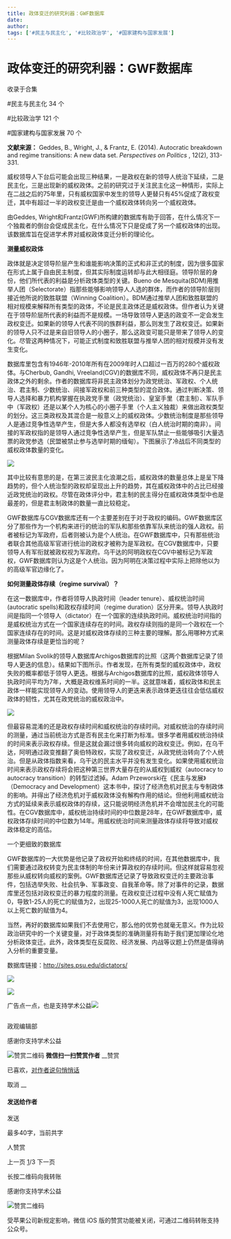 ```yaml
---
title: 政体变迁的研究利器：GWF数据库
date: 
author: 
tags: ['#民主与民主化', '#比较政治学', '#国家建构与国家发展']
---
```

# 政体变迁的研究利器：GWF数据库


收录于合集

#民主与民主化 34 个

#比较政治学 121 个

#国家建构与国家发展 70 个

**文献来源：** Geddes, B., Wright, J., & Frantz, E. (2014). Autocratic breakdown
and regime transitions: A new data set. _Perspectives on Politics_ , 12(2),
313-331.

  

  

威权领导人下台后可能会出现三种结果，一是政权在新的领导人统治下延续，二是民主化，三是出现新的威权政体。之前的研究过于关注民主化这一种情形，实际上在二战之后的75年里，只有威权国家中发生的领导人更替只有45%促成了政权变迁，其中有超过一半的政权变迁是由一个威权政体转向另一个威权政体。

  

由Geddes,
Wright和Frantz(GWF)所构建的数据库有助于回答，在什么情况下一个独裁者的倒台会促成民主化，在什么情况下只是促成了另一个威权政体的出现。该数据库旨在促进学术界对威权政体变迁分析的理论化。

  

 **测量威权政体**

  

政体就是决定领导阶层产生和谁能影响决策的正式和非正式的制度，因为很多国家在形式上属于自由民主制度，但其实际制度运转却与此大相径庭。领导阶层的身份，他们所代表的利益是分析政体类型的关键。Bueno
de Mesquita(BDM)用推举人团（Selectorate）指那些能够影响领导人人选的群体，而作者的领导阶层则接近他所说的致胜联盟（Winning
Coalition）。BDM通过推举人团和致胜联盟的相对规模来解释所有类型的政体，不论是民主政体还是威权政体。但作者认为关键在于领导阶层所代表的利益而不是规模。一场导致领导人更迭的政变不一定会发生政权变迁。如果新的领导人代表不同的族群利益，那么则发生了政权变迁。如果新的领导人只不过是来自旧领导人的小圈子，那么这政变可能只是带来了领导人的变化。尽管这两种情况下，可能正式制度和致胜联盟与推举人团的相对规模并没有发生变化。

  

数据库里包含有1946年-2010年所有在2009年时人口超过一百万的280个威权政体。与Cherbub, Gandhi,
Vreeland(CGV)的数据库不同，威权政体不再只是民主政体之外的剩余。作者的数据库将非民主政体划分为政党统治、军政权、个人统治、君主制、少数统治、间接军政权和前三种类型的混合政体。通过判断决策、领导人选择和暴力机构掌握在执政党手里（政党统治）、皇室手里（君主制）、军队手中（军政权）还是以某个人为核心的小圈子手里（个人主义独裁）来做出政权类型的划分。这三类政权及其混合是一般意义上的威权政体。少数统治制度是那些领导人是通过竞争性选举产生，但是大多人都没有选举权（白人统治时期的南非）。间接的军政权指的是领导人通过竞争性选举产生，但是军队禁止一些能够吸引大量选票的政党参选（民盟被禁止参与选举时期的缅甸）。下图展示了冷战后不同类型的威权政体数量的变化。

  

![](/images/558/2.png)

  

其中比较有意思的是，在第三波民主化浪潮之后，威权政体的数量总体上是呈下降趋势的，但个人统治型的政权却呈现出上升的趋势，其在威权政体中的占比已经接近政党统治的政权。尽管在政体评分中，君主制的民主得分在威权政体类型中也是最差的，但是君主制政体的数量一直比较稳定。

  

GWF数据库与CGV数据库还有一个主要差别在于对于政权的编码。GWF数据库区分了那些作为一个机构来进行的统治的军队和那些依靠军队来统治的强人政权。前者被标记为军政府，后者则被认为是个人统治。在GWF数据库中，只有那些统治者联合其他高级军官进行统治的政权才被称为是军政权。在CGV数据库中，只要领导人有军衔就被政权视为军政府。乌干达的阿明政权在CGV中被标记为军政权，GWF数据库则认为这是个人统治。因为阿明在决策过程中实际上把除他以为的高级军官边缘化了。

  

 **如何测量政体存续（regime survival）？**

  

在这一数据库中，作者将领导人执政时间（leader tenure）、威权统治时间(autocratic spells)和政权存续时间（regime
duration）区分开来。领导人执政时间是指同一个领导人（dictator）在一个国家的连续执政时间。威权统治时间指的是威权统治方式在一个国家连续存在的时间。政权存续则指的是同一个政权在一个国家连续存在的时间。这是对威权政体存续的三种主要的理解。那么用哪种方式来测量政体存续是更恰当的呢？

  

根据Milan
Svolik的领导人数据库Archigos数据库的比照（这两个数据库记录了领导人更迭的信息）。结果如下图所示。作者发现，在所有类型的威权政体中，政权失败的概率都低于领导人更迭。根据与Archigos数据库的比照，威权政体领导人执政时间平均为7年，大概是政权维系时间的一半。这就意味着，威权政体和民主政体一样能实现领导人的变动。使用领导人的更迭来表示政体更迭往往会低估威权政体的韧性，尤其在政党统治的威权政治中。

  

![](/images/558/3.png)

  

但最容易混淆的还是政权存续时间和威权统治的存续时间。对威权统治的存续时间的测量，通过当前统治方式是否有民主化来打断为标准。很多学者用威权统治持续的时间来表示政权存续。但是这就会漏过很多转向威权的政权变迁。例如，在乌干达，阿明通过政变推翻了奥伯特政权，实现了政权变迁，从政党统治转向了个人统治。但是从政体指数来看，乌干达的民主水平并没有发生变化。如果使用威权统治时间来表示政权存续将会把这种第三世界大量存在的从威权到威权（autocracy
to autocracy transition）的转型过滤掉。Adam Przeworski在《民主与发展》（Democracy and
Development）这本书中，探讨了经济危机对民主与专制政体的影响。并得出了经济危机对于威权政体没有解构作用的结论。但他利用威权统治方式的延续来表示威权政体的存续，这只能说明经济危机并不会增加民主化的可能性。在CGV数据库中，威权统治持续时间的中位数是28年，在GWF数据库中，威权政体存续时间的中位数为14年。用威权统治时间来测量政体存续将导致对威权政体稳定的高估。

  

一个更细致的数据库

  

GWF数据库的一大优势是他记录了政权开始和终结的时间，在其他数据库中，我们需要通过政权转变为民主体制的年份来计算政权的存续时间。但这样就容易忽视那些从威权转向威权的案例。GWF数据库还记录了导致政权变迁的主要政治事件，包括选举失败、社会抗争、军事政变、自我革命等。除了对事件的记录，数据库里还包括对政权变迁的暴力程度的测量。在政权变迁过程中没有人死亡赋值为0，导致1-25人的死亡的赋值为2，出现25-1000人死亡的赋值为3，出现1000人以上死亡数的赋值为4。

当然，再好的数据库如果我们不去使用它，那么他的优势也就毫无意义。作为比较政治研究中的一个关键变量，对于政体类型的准确测量将有助于我们更加理论化地分析政体变迁。此外，政体类型在反腐败、经济发展、内战等议题上仍然是值得纳入分析的重要变量。

  

数据库链接：http://sites.psu.edu/dictators/

![](/images/558/4.png)

![](/images/558/5.png)

  

广告点一点，也是支持学术公益![](/images/558/6.xmt-emoji)

![]()

政观编辑部

感谢你支持学术公益

![赞赏二维码]() **微信扫一扫赞赏作者** __赞赏

已喜欢，[对作者说句悄悄话](javascript:;)

取消 __

#### 发送给作者

发送

最多40字，当前共字

[](javascript:;) 人赞赏

上一页 [1](javascript:;)/3 下一页

长按二维码向我转账

感谢你支持学术公益

![赞赏二维码]()

受苹果公司新规定影响，微信 iOS 版的赞赏功能被关闭，可通过二维码转账支持公众号。

